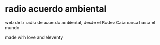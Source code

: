 # radio acuerdo ambiental

web de la radio de acuerdo ambiental, desde el Rodeo Catamarca hasta el mundo 

made with love and eleventy 
